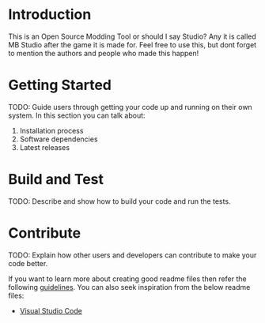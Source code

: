 # Introduction
This is an Open Source Modding Tool or should I say Studio? Any it is called MB Studio after the game it is made for. Feel free to use this, but dont forget to mention the authors and people who made this happen!

# Getting Started
TODO: Guide users through getting your code up and running on their own system. In this section you can talk about:
1.	Installation process
2.	Software dependencies
3.	Latest releases

# Build and Test
TODO: Describe and show how to build your code and run the tests. 

# Contribute
TODO: Explain how other users and developers can contribute to make your code better. 

If you want to learn more about creating good readme files then refer the following [guidelines](https://www.visualstudio.com/en-us/docs/git/create-a-readme). You can also seek inspiration from the below readme files:
- [Visual Studio Code](https://github.com/Microsoft/vscode)
